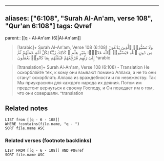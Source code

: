 
---
aliases: ["6:108", "Surah Al-An'am, verse 108", "Qur'an 6:108"]
tags: Qvref
---

parent:: [[q - Al-An'am (6)|Al-An'am]]

> [!arabic]+ Surah Al-An'am, Verse 108 (6:108)
> <span class="quran-arabic">وَلَا تَسُبُّوا۟ ٱلَّذِينَ يَدْعُونَ مِن دُونِ ٱللَّهِ فَيَسُبُّوا۟ ٱللَّهَ عَدْوًۢا بِغَيْرِ عِلْمٍ ۗ كَذَٰلِكَ زَيَّنَّا لِكُلِّ أُمَّةٍ عَمَلَهُمْ ثُمَّ إِلَىٰ رَبِّهِم مَّرْجِعُهُمْ فَيُنَبِّئُهُم بِمَا كَانُوا۟ يَعْمَلُونَ</span>
^arabic

> [!translation]+ Surah Al-An'am, Verse 108 (6:108) - Translation
> Не оскорбляйте тех, к кому они взывают помимо Аллаха, а не то они станут оскорблять Аллаха из враждебности и по невежеству. Так Мы приукрасили для каждого народа их деяния. Потом им предстоит вернуться к своему Господу, и Он поведает им о том, что они совершали.
^translation



## Related notes
```dataview
LIST from [[q - 6 - 108]]
WHERE !contains(file.name, "q - ")
SORT file.name ASC
```

### Related verses (footnote backlinks)
```dataview
LIST FROM [[q - 6 - 108]] AND #Qvref
SORT file.name ASC
```

